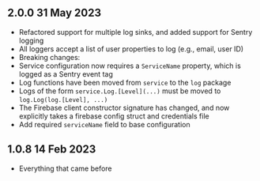 ## 2.0.0 31 May 2023

- Refactored support for multiple log sinks, and added support for Sentry logging
- All loggers accept a list of user properties to log (e.g., email, user ID)
- Breaking changes:
- Service configuration now requires a `ServiceName` property, which is logged as a Sentry event tag
- Log functions have been moved from `service` to the `log` package
- Logs of the form `service.Log.[Level](...)` must be moved to `log.Log(log.[Level], ...)`
- The Firebase client constructor signature has changed, and now explicitly takes a firebase config struct and credentials file
- Add required `serviceName` field to base configuration

## 1.0.8 14 Feb 2023

- Everything that came before
